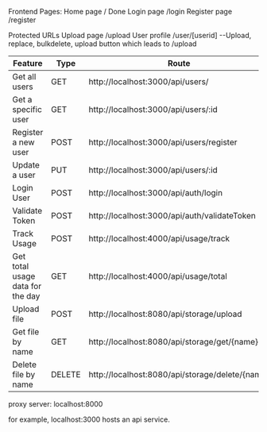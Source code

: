 Frontend Pages:
Home page / Done
Login page /login 
Register page /register

Protected URLs
Upload page /upload
User profile /user/[userid]
--Upload, replace, bulkdelete, upload button which leads to /upload

Feature | Type | Route | Access
------------ | ------------- | ------------- | -------------
Get all users | GET | http://localhost:3000/api/users/ | Public
Get a specific user | GET | http://localhost:3000/api/users/:id | Public
Register a new user | POST | http://localhost:3000/api/users/register | Protected
Update a user | PUT | http://localhost:3000/api/users/:id | Protected
Login User | POST | http://localhost:3000/api/auth/login | Public
Validate Token | POST | http://localhost:3000/api/auth/validateToken | Public
Track Usage | POST | http://localhost:4000/api/usage/track | Protected
Get total usage data for the day | GET | http://localhost:4000/api/usage/total | Protected
Upload file | POST | http://localhost:8080/api/storage/upload | Protected
Get file by name | GET | http://localhost:8080/api/storage/get/{name} | Protected
Delete file by name | DELETE | http://localhost:8080/api/storage/delete/{name} | Protected




proxy server: localhost:8000

for example, localhost:3000 hosts an api service. 
